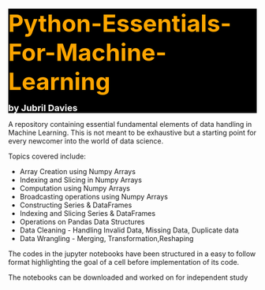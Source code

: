 <div style = "background-color: black">
    <p><b><font size="+4" color="orange">Python-Essentials-For-Machine-Learning</font></b></p>
    <p><b><font size="+1" color="white">by Jubril Davies</font></b></p>
    </div>



A repository containing essential fundamental elements of data handling in Machine Learning. This is not meant to be exhaustive but a starting point for every newcomer into the world of data science. 

Topics covered include:
* Array Creation using Numpy Arrays
* Indexing and Slicing in Numpy Arrays
* Computation using Numpy Arrays
* Broadcasting operations using Numpy Arrays
* Constructing Series & DataFrames
* Indexing and Slicing Series & DataFrames
* Operations on Pandas Data Structures
* Data Cleaning - Handling Invalid Data, Missing Data, Duplicate data
* Data Wrangling - Merging, Transformation,Reshaping


The codes in the jupyter notebooks have been structured in a easy to follow format highlighting the goal of a cell before implementation of its code. 

The notebooks can be downloaded and worked on for independent study
